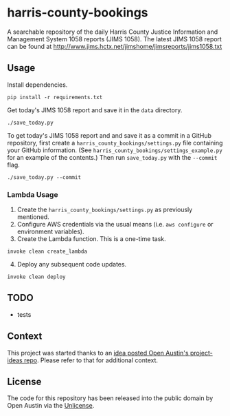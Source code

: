 # harris-county-bookings

A searchable repository of the daily Harris County Justice Information and Management System 1058 reports (JIMS 1058).
The latest JIMS 1058 report can be found at http://www.jims.hctx.net/jimshome/jimsreports/jims1058.txt

## Usage

Install dependencies.

```
pip install -r requirements.txt
```

Get today's JIMS 1058 report and save it in the `data` directory.

```
./save_today.py
```

To get today's JIMS 1058 report and and save it as a commit in a GitHub repository, first create a
`harris_county_bookings/settings.py` file containing your GitHub information. (See
`harris_county_bookings/settings_example.py` for an example of the contents.) Then run `save_today.py` with the
`--commit` flag.

```
./save_today.py --commit
```

### Lambda Usage

1. Create the `harris_county_bookings/settings.py` as previously mentioned.
2. Configure AWS credentials via the usual means (i.e. `aws configure` or environment variables).
3. Create the Lambda function. This is a one-time task.
```
invoke clean create_lambda
```
4. Deploy any subsequent code updates.
```
invoke clean deploy
```

## TODO

- tests

## Context

This project was started thanks to an 
[idea posted Open Austin's project-ideas repo](https://github.com/open-austin/project-ideas/issues/73). Please refer to
that for additional context.

## License

The code for this repository has been released into the public domain by Open Austin via the
[Unlicense](http://unlicense.org).
